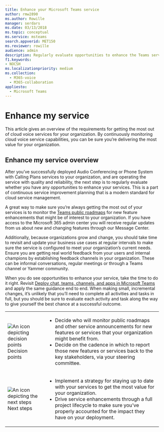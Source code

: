 ```yaml
---
title: Enhance your Microsoft Teams service
author: rmw2890
ms.author: Rowille
manager: serdars
ms.date: 03/13/2018
ms.topic: conceptual
ms.service: msteams
search.appverid: MET150
ms.reviewer: rowille
audience: admin
description: Regularly evaluate opportunities to enhance the Teams service, monitor the Teams roadmap for any interesting feature enhancements.
f1.keywords:
- NOCSH
ms.localizationpriority: medium
ms.collection: 
  - M365-voice
  - M365-collaboration
appliesto: 
  - Microsoft Teams
---
```


# Enhance my service

This article gives an overview of the requirements for getting the most out of cloud voice services for your organization. By continuously monitoring cloud voice service capabilities, you can be sure you’re delivering the most value for your organization.

## Enhance my service overview
After you’ve successfully deployed Audio Conferencing or Phone System with Calling Plans services to your organization, and are operating the service with quality and reliability, the next step is to regularly evaluate whether you have any opportunities to enhance your services. This is a part of continuous service improvement planning that is a modern standard for cloud service management. 

A great way to make sure you’re always getting the most out of your services is to monitor the [Teams public roadmaps](https://products.office.com/business/office-365-roadmap?filters=microsoft%20teams) for new feature enhancements that might be of interest to your organization. If you have access to the Microsoft 365 admin center you will receive regular updates from us about new and changing features through our Message Center. 

Additionally, because organizations grow and change, you should take time to revisit and update your business use cases at regular intervals to make sure the service is configured to meet your organization’s current needs.  Ensure you are getting real world feedback from your users and internal champions by establishing feedback channels in your organization. These can be informal conversations, regular meetings or through a Teams channel or Yammer community. 

When you do see opportunities to enhance your service, take the time to do it right. Revisit [Deploy chat, teams, channels, and apps in Microsoft Teams](deploy-chat-teams-channels-microsoft-teams-landing-page.md) and apply the same guidance end to end. When making small, incremental changes, it’s unlikely that you’ll need to complete all activities and tasks in full, but you should be sure to evaluate each activity and task along the way to give yourself the best chance at a successful outcome.


<table>
<tr><td><img src="media/audio_conferencing_image7.png" alt="An icon depicting decision points"/> <br/>Decision points</td><td><ul><li>Decide who will monitor public roadmaps and other service announcements for new features or services that your organization might benefit from.</li><li>Decide on the cadence in which to report those new features or services back to the key stakeholders, via your steering committee.</li></ul></td></tr>
<tr><td><img src="media/audio_conferencing_image9.png" alt="An icon depicting the next steps"/><br/>Next steps</td><td><ul><li>Implement a strategy for staying up to date with your services to get the most value for your organization.</li><li>Drive service enhancements through a full project lifecycle to make sure you’ve properly accounted for the impact they have on your deployment.</li></ul></td></tr>
</table>

<!--ENDOFSECTION-->

